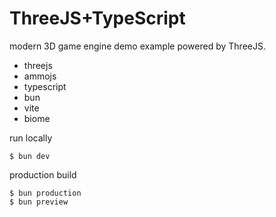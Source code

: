 # ThreeJS+TypeScript

modern 3D game engine demo example powered by ThreeJS.

- threejs
- ammojs
- typescript
- bun
- vite
- biome

run locally

```
$ bun dev
```

production build

```
$ bun production
$ bun preview
```

